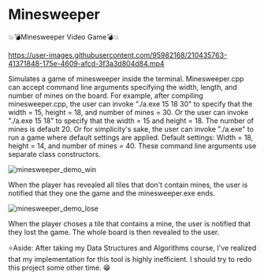 # Minesweeper
💥💣Minesweeper Video Game💣💥

https://user-images.githubusercontent.com/95982168/210435763-41371848-175e-4609-afcd-3f3a3d804d84.mp4

Simulates a game of minesweeper inside the terminal. Minesweeper.cpp can accept command line arguments specifying the width, length, and number of mines on the board. For example, after compiling minesweeper.cpp, the user can invoke "./a.exe 15 18 30" to specify that the width = 15, height = 18, and number of mines = 30. Or the user can invoke "./a.exe 15 18" to specify that the width = 15 and height = 18. The number of mines is default 20. Or for simplicity's sake, the user can invoke "./a.exe" to run a game where default settings are applied. Default settings: Width = 18, height = 14, and number of mines = 40. These command line arguments use separate class constructors.

![minesweeper_demo_win](https://user-images.githubusercontent.com/95982168/210471202-32e2e4d9-e65d-4224-8b55-97f1fb7cb7e1.gif)

When the player has revealed all tiles that don't contain mines, the user is notified that they one the game and the minesweeper.exe ends.

![minesweeper_demo_lose](https://user-images.githubusercontent.com/95982168/210471701-74249bc0-bffb-40b7-8aed-c7be61af3f87.gif)

When the player choses a tile that contains a mine, the user is notified that they lost the game. The whole board is then revealed to the user.

⭐Aside: After taking my Data Structures and Algorithms course, I've realized that my implementation for this tool is highly inefficient. I should try to redo this project some other time. 😁
